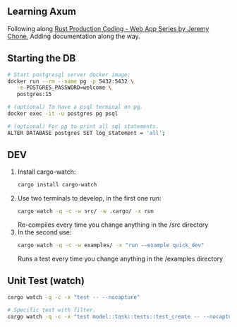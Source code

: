 ## Learning Axum

Following along [Rust Production Coding - Web App Series by Jeremy Chone.](https://youtube.com/playlist?list=PL7r-PXl6ZPcCTTxjmsb9bFZB9i01fAtI7&si=E55wdDxIr6JOzNHk)
Adding documentation along the way.

## Starting the DB

```sh
# Start postgresql server docker image:
docker run --rm --name pg -p 5432:5432 \
   -e POSTGRES_PASSWORD=welcome \
   postgres:15

# (optional) To have a psql terminal on pg.
docker exec -it -u postgres pg psql

# (optional) For pg to print all sql statements.
ALTER DATABASE postgres SET log_statement = 'all';
```

## DEV

1.  Install cargo-watch:
    ```sh
    cargo install cargo-watch
    ```
2.  Use two terminals to develop, in the first one run:
    ```sh
    cargo watch -q -c -w src/ -w .cargo/ -x run
    ```
    Re-compiles every time you change anything in the /src directory
3.  In the second use:
    ```sh
    cargo watch -q -c -w examples/ -x "run --example quick_dev"
    ```
    Runs a test every time you change anything in the /examples directory

## Unit Test (watch)

```sh
cargo watch -q -c -x "test -- --nocapture"

# Specific test with filter.
cargo watch -q -c -x "test model::task::tests::test_create -- --nocapture"
```
